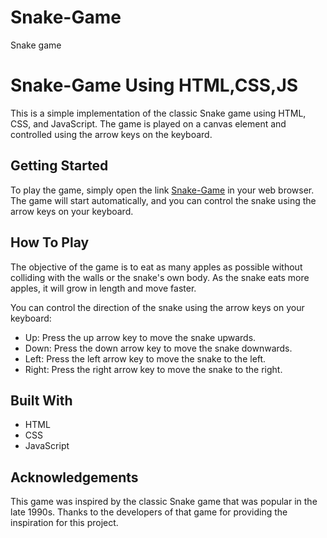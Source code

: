 # Snake-Game
Snake game 
<h1>Snake-Game Using HTML,CSS,JS</h1>

This is a simple implementation of the classic Snake game using HTML, CSS, and JavaScript. The game is played on a canvas element and controlled using the arrow keys on the keyboard.

<h2>Getting Started</h2>

To play the game, simply open the link <a href="https://Shreya-star-art.github.com/snake-game/">Snake-Game</a> in your web browser. The game will start automatically, and you can control the snake using the arrow keys on your keyboard.

<h2>How To Play</h2>

The objective of the game is to eat as many apples as possible without colliding with the walls or the snake's own body. As the snake eats more apples, it will grow in length and move faster.

You can control the direction of the snake using the arrow keys on your keyboard:
<ul>
  <li>Up: Press the up arrow key to move the snake upwards.</li>
  <li>Down: Press the down arrow key to move the snake downwards.</li>
  <li>Left: Press the left arrow key to move the snake to the left.</li>
  <li>Right: Press the right arrow key to move the snake to the right.</li>
</ul>

<h2>Built With</h2>
<ul>
  <li>HTML</li>
  <li>CSS</li>
  <li>JavaScript</li>
</ul>

<h2>Acknowledgements</h2>

This game was inspired by the classic Snake game that was popular in the late 1990s. Thanks to the developers of that game for providing the inspiration for this project.
